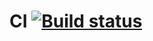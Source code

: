 # CI [![Build status](https://ci.appveyor.com/api/projects/status/ju89xud849xsat2p?svg=true)](https://ci.appveyor.com/project/kirilliqa37/java-postmanecho)
